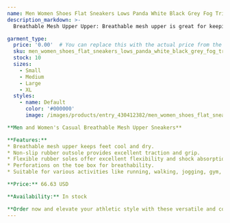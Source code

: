 ```yaml
---
name: Men Women Shoes Flat Sneakers Lows Panda White Black Grey Fog Triple Pink University Blue Red Active Fuchsia Wolf Grey Sanddrift Mens Casual
description_markdown: >-
  Breathable Mesh Upper Upper: Breathable mesh upper is great for keeping your feet cool and dry. Non-Slip Rubber Outsole: Durable rubber outsole provides excellent traction and grip. Flexible Rubber Soles: Flexible rubber soles provide excellent flexibility and shock absorption. Men womens trainers training shoes perforations on the toe box are included for breathability Suitable Occasion: Perfect for running, walking, jogging, gym, workout, training, hiking, tennis, basketball, volleyball, badminton and other indoor and outdoor activities..syi

garment_type:
  price: '0.00'  # You can replace this with the actual price from the XML
  sku: men_women_shoes_flat_sneakers_lows_panda_white_black_grey_fog_triple_pink_university_blue_red_active_fuchsia_wolf_grey_sanddrift_mens_casual
  stock: 10
  sizes:
    - Small
    - Medium
    - Large
    - XL
  styles:
    - name: Default
      color: '#000000'
      image: /images/products/entry_430412382/men_women_shoes_flat_sneakers_lows_panda_white_black_grey_fog_triple_pink_university_blue_red_active_fuchsia_wolf_grey_sanddrift_mens_casual_430412382.jpg

**Men and Women's Casual Breathable Mesh Upper Sneakers**

**Features:**
* Breathable mesh upper keeps feet cool and dry.
* Non-slip rubber outsole provides excellent traction and grip.
* Flexible rubber soles offer excellent flexibility and shock absorption.
* Perforations on the toe box for breathability.
* Suitable for various activities like running, walking, jogging, gym, workout, training, hiking, tennis, basketball, volleyball, badminton, and other indoor and outdoor sports.

**Price:** 66.63 USD

**Availability:** In stock

**Order now and elevate your athletic style with these versatile and comfortable sneakers!**
---
```

